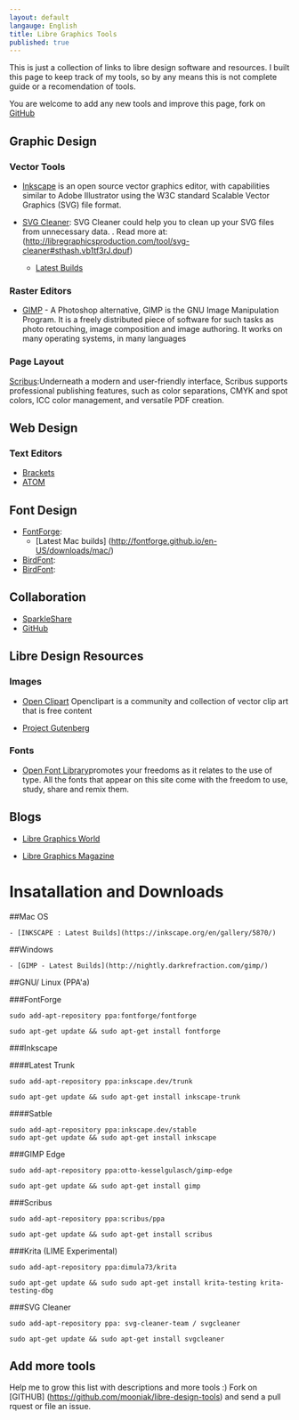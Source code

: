 ```yaml
---
layout: default
langauge: English
title: Libre Graphics Tools
published: true
---
```


This is just a collection of links to libre design software and resources. I built this page to keep track of my tools, so by any means this is not complete guide or a recomendation of tools. 

You are welcome to add any new tools and improve this page, fork on [GitHub](https://github.com/mooniak/libre-design-tools)


## Graphic Design

### Vector Tools

* [Inkscape](https://inkscape.org/en/) is an open source vector graphics editor, with capabilities similar to Adobe Illustrator using the W3C standard Scalable Vector Graphics (SVG) file format.


* [SVG Cleaner](http://sourceforge.net/projects/svgcleaner/): SVG Cleaner could help you to clean up your SVG files from unnecessary data. . Read more at: (http://libregraphicsproduction.com/tool/svg-cleaner#sthash.vb1tf3rJ.dpuf)

    - [Latest Builds](https://www.dropbox.com/sh/b7tyrnugif2ywqj/qpMx1ygywo)


### Raster Editors

* [GIMP](http://gimp.org) - A Photoshop alternative, GIMP is the GNU Image Manipulation Program. It is a freely distributed piece of software for such tasks as photo retouching, image composition and image authoring. It works on many operating systems, in many languages




### Page Layout


[Scribus](http://wiki.scribus.net/canvas/Download):Underneath a modern and user-friendly interface, Scribus supports professional publishing features, such as color separations, CMYK and spot colors, ICC color management, and versatile PDF creation.


## Web Design


### Text Editors

* [Brackets](http://brackets.io/)
* [ATOM](https://atom.io/)

## Font Design

* [FontForge](http://fontforge.org/):
    - [Latest Mac builds] (http://fontforge.github.io/en-US/downloads/mac/)
* [BirdFont](http://BirdFont.org/):
* [BirdFont](http://BirdFont.org/):


## Collaboration

* [SparkleShare](http://sparkleshare.org/)
* [GitHub](http://sparkleshare.org/)


## Libre Design Resources

### Images

* [Open Clipart](https://openclipart.org/) Openclipart is a community and collection of vector clip art that is free content

* [Project Gutenberg](https://www.gutenberg.org)


### Fonts

* [Open Font Library](http://openfontlibrary.org/)promotes your freedoms as it relates to the use of type. All the fonts that appear on this site come with the freedom to use, study, share and remix them. 


## Blogs

* [Libre Graphics World](http://libregraphicsworld.org/)

* [Libre Graphics Magazine](http://libregraphicsmag.com/)



# Insatallation and Downloads

##Mac OS

    - [INKSCAPE : Latest Builds](https://inkscape.org/en/gallery/5870/)


##Windows

    - [GIMP - Latest Builds](http://nightly.darkrefraction.com/gimp/)



##GNU/ Linux (PPA'a)


###FontForge

```
sudo add-apt-repository ppa:fontforge/fontforge
```
```
sudo apt-get update && sudo apt-get install fontforge
```

###Inkscape

####Latest Trunk
```
sudo add-apt-repository ppa:inkscape.dev/trunk
```
```
sudo apt-get update && sudo apt-get install inkscape-trunk
```

####Satble
```
sudo add-apt-repository ppa:inkscape.dev/stable
sudo apt-get update && sudo apt-get install inkscape
```
###GIMP Edge

```
sudo add-apt-repository ppa:otto-kesselgulasch/gimp-edge
```
```
sudo apt-get update && sudo apt-get install gimp
```

###Scribus

```
sudo add-apt-repository ppa:scribus/ppa
```
```
sudo apt-get update && sudo apt-get install scribus
```

###Krita (LIME Experimental)

```
sudo add-apt-repository ppa:dimula73/krita
```
```
sudo apt-get update && sudo sudo apt-get install krita-testing krita-testing-dbg 
```

###SVG Cleaner

```
sudo add-apt-repository ppa: svg-cleaner-team / svgcleaner
```
```
sudo apt-get update && sudo apt-get install svgcleaner
```

## Add more tools

Help me to grow this list with descriptions and more tools :) Fork on [GITHUB] (https://github.com/mooniak/libre-design-tools) and send a pull rquest or file an issue.